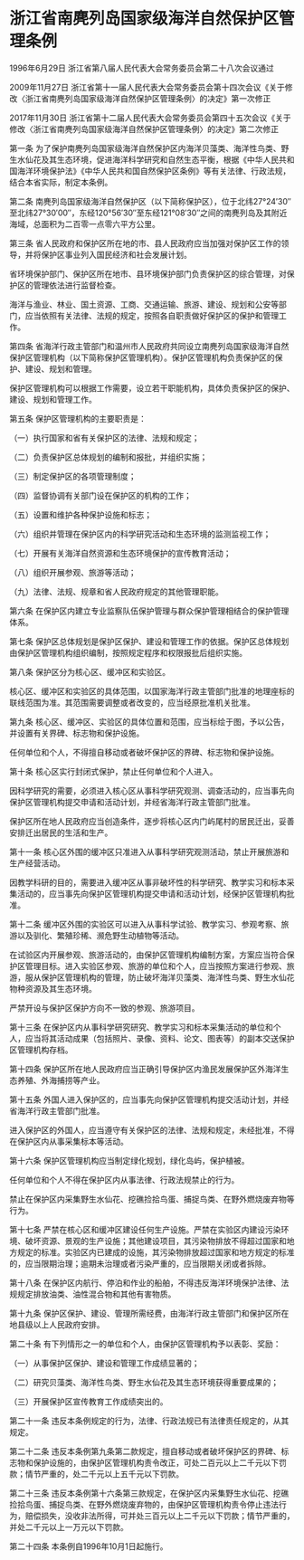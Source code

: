 # 浙江省南麂列岛国家级海洋自然保护区管理条例

1996年6月29日 浙江省第八届人民代表大会常务委员会第二十八次会议通过

2009年11月27日 浙江省第十一届人民代表大会常务委员会第十四次会议《关于修改〈浙江省南麂列岛国家级海洋自然保护区管理条例〉的决定》第一次修正

2017年11月30日 浙江省第十二届人民代表大会常务委员会第四十五次会议《关于修改〈浙江省南麂列岛国家级海洋自然保护区管理条例〉的决定》第二次修正

<!-- INFO END -->

第一条 为了保护南麂列岛国家级海洋自然保护区内海洋贝藻类、海洋性鸟类、野生水仙花及其生态环境，促进海洋科学研究和自然生态平衡，根据《中华人民共和国海洋环境保护法》《中华人民共和国自然保护区条例》等有关法律、行政法规，结合本省实际，制定本条例。

第二条 南麂列岛国家级海洋自然保护区（以下简称保护区），位于北纬27°24′30″至北纬27°30′00″，东经120°56′30″至东经121°08′30″之间的南麂列岛及其附近海域，总面积为二百零一点零六平方公里。

第三条 省人民政府和保护区所在地的市、县人民政府应当加强对保护区工作的领导，并将保护区事业列入国民经济和社会发展计划。

省环境保护部门、保护区所在地市、县环境保护部门负责保护区的综合管理，对保护区的管理依法进行监督检查。

海洋与渔业、林业、国土资源、工商、交通运输、旅游、建设、规划和公安等部门，应当依照有关法律、法规的规定，按照各自职责做好保护区的保护和管理工作。

第四条 省海洋行政主管部门和温州市人民政府共同设立南麂列岛国家级海洋自然保护区管理机构（以下简称保护区管理机构）。保护区管理机构负责保护区的保护、建设、规划和管理。

保护区管理机构可以根据工作需要，设立若干职能机构，具体负责保护区的保护、建设、规划和管理工作。

第五条 保护区管理机构的主要职责是：

（一）执行国家和省有关保护区的法律、法规和规定；

（二）负责保护区总体规划的编制和报批，并组织实施；

（三）制定保护区的各项管理制度；

（四）监督协调有关部门设在保护区的机构的工作；

（五）设置和维护各种保护设施和标志；

（六）组织并管理在保护区内的科学研究活动和生态环境的监测监视工作；

（七）开展有关海洋自然资源和生态环境保护的宣传教育活动；

（八）组织开展参观、旅游等活动；

（九）法律、法规、规章和省人民政府规定的其他管理职能。

第六条 在保护区内建立专业监察队伍保护管理与群众保护管理相结合的保护管理体系。

第七条 保护区总体规划是保护区保护、建设和管理工作的依据。保护区总体规划由保护区管理机构组织编制，按照规定程序和权限报批后组织实施。

第八条 保护区分为核心区、缓冲区和实验区。

核心区、缓冲区和实验区的具体范围，以国家海洋行政主管部门批准的地理座标的联线范围为准。其范围需要调整或者改变的，应当经原批准机关批准。

第九条 核心区、缓冲区、实验区的具体位置和范围，应当标绘于图，予以公告，并设置有关界碑、标志物和保护设施。

任何单位和个人，不得擅自移动或者破坏保护区的界碑、标志物和保护设施。

第十条 核心区实行封闭式保护，禁止任何单位和个人进入。

因科学研究的需要，必须进入核心区从事科学研究观测、调查活动的，应当事先向保护区管理机构提交申请和活动计划，并经省海洋行政主管部门批准。

保护区所在地人民政府应当创造条件，逐步将核心区内门屿尾村的居民迁出，妥善安排迁出居民的生活和生产。

第十一条 核心区外围的缓冲区只准进入从事科学研究观测活动，禁止开展旅游和生产经营活动。

因教学科研的目的，需要进入缓冲区从事非破坏性的科学研究、教学实习和标本采集活动的，应当事先向保护区管理机构提交申请和活动计划，经保护区管理机构批准。

第十二条 缓冲区外围的实验区可以进入从事科学试验、教学实习、参观考察、旅游以及驯化、繁殖珍稀、濒危野生动植物等活动。

在试验区内开展参观、旅游活动的，由保护区管理机构编制方案，方案应当符合保护区管理目标。进入实验区参观、旅游的单位和个人，应当按照方案进行参观、旅游，服从保护区管理机构的管理，防止破坏海洋贝藻类、海洋性鸟类、野生水仙花物种资源及其生态环境。

严禁开设与保护区保护方向不一致的参观、旅游项目。

第十三条 在保护区内从事科学研究研究、教学实习和标本采集活动的单位和个人，应当将其活动成果（包括照片、录像、资料、论文、图表等）的副本交送保护区管理机构存档。

第十四条 保护区所在地人民政府应当正确引导保护区内渔民发展保护区外海洋生态养殖、外海捕捞等产业。

第十五条 外国人进入保护区的，应当事先向保护区管理机构提交活动计划，并经省海洋行政主管部门批准。

进入保护区的外国人，应当遵守有关保护区的法律、法规和规定，未经批准，不得在保护区内从事采集标本等活动。

第十六条 保护区管理机构应当制定绿化规划，绿化岛屿，保护植被。

任何单位和个人不得在保护区内从事法律、行政法规禁止的行为。

禁止在保护区内采集野生水仙花、挖礁捡拾鸟蛋、捕捉鸟类、在野外燃烧废弃物等行为。

第十七条 严禁在核心区和缓冲区建设任何生产设施。严禁在实验区内建设污染环境、破坏资源、景观的生产设施；其他建设项目，其污染物排放不得超过国家和地方规定的标准。实验区内已建成的设施，其污染物排放超过国家和地方规定的标准的，应当限期治理；逾期未治理或者污染严重的，应当限期关闭或者拆除。

第十八条 在保护区内航行、停泊和作业的船舶，不得违反海洋环境保护法律、法规规定排放油类、油性混合物和其他有害物质。

第十九条 保护区保护、建设、管理所需经费，由海洋行政主管部门和保护区所在地县级以上人民政府安排。

第二十条 有下列情形之一的单位和个人，由保护区管理机构予以表彰、奖励：

（一）从事保护区保护、建设和管理工作成绩显著的；

（二）研究贝藻类、海洋性鸟类、野生水仙花及其生态环境获得重要成果的；

（三）开展保护区宣传教育工作成绩突出的。

第二十一条 违反本条例规定的行为，法律、行政法规已有法律责任规定的，从其规定。

第二十二条 违反本条例第九条第二款规定，擅自移动或者破坏保护区的界碑、标志物和保护设施的，由保护区管理机构责令改正，可处二百元以上二千元以下罚款；情节严重的，处二千元以上五千元以下罚款。

第二十三条 违反本条例第十六条第三款规定，在保护区内采集野生水仙花、挖礁捡拾鸟蛋、捕捉鸟类、在野外燃烧废弃物的，由保护区管理机构责令停止违法行为，赔偿损失，没收非法所得，可并处三百元以上二千元以下罚款；情节严重的，并处二千元以上一万元以下罚款。

第二十四条 本条例自1996年10月1日起施行。


